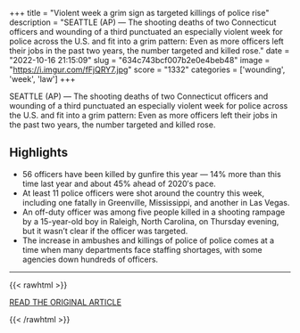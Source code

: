 +++
title = "Violent week a grim sign as targeted killings of police rise"
description = "SEATTLE (AP) — The shooting deaths of two Connecticut officers and wounding of a third punctuated an especially violent week for police across the U.S. and fit into a grim pattern: Even as more officers left their jobs in the past two years, the number targeted and killed rose."
date = "2022-10-16 21:15:09"
slug = "634c743bcf007b2e0e4beb48"
image = "https://i.imgur.com/fFjQRY7.jpg"
score = "1332"
categories = ['wounding', 'week', 'law']
+++

SEATTLE (AP) — The shooting deaths of two Connecticut officers and wounding of a third punctuated an especially violent week for police across the U.S. and fit into a grim pattern: Even as more officers left their jobs in the past two years, the number targeted and killed rose.

## Highlights

- 56 officers have been killed by gunfire this year — 14% more than this time last year and about 45% ahead of 2020′s pace.
- At least 11 police officers were shot around the country this week, including one fatally in Greenville, Mississippi, and another in Las Vegas.
- An off-duty officer was among five people killed in a shooting rampage by a 15-year-old boy in Raleigh, North Carolina, on Thursday evening, but it wasn’t clear if the officer was targeted.
- The increase in ambushes and killings of police of police comes at a time when many departments face staffing shortages, with some agencies down hundreds of officers.

---

{{< rawhtml >}}
  <p class="article-category">
    <a target="_blank" href="https://apnews.com/article/shootings-connecticut-bristol-014ef6063ef25228008511600cadefbf">READ THE ORIGINAL ARTICLE</a>
  </p>
{{< /rawhtml >}}
